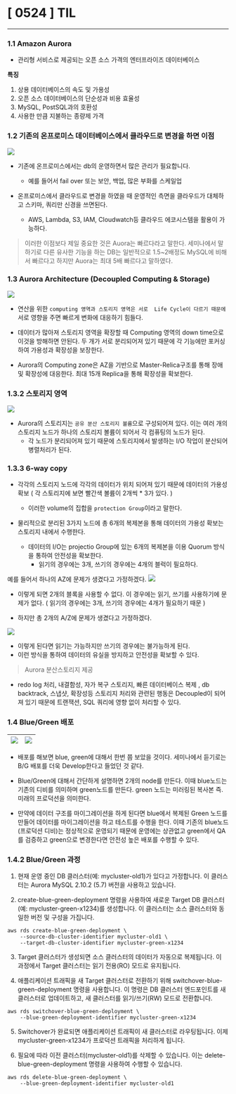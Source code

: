 # [ 0524 ] TIL

---
### 1.1 Amazon Aurora

- 관리형 서비스로 제공되는 오픈 소스 가격의 엔터프라이즈 데이터베이스

**특징**
1. 상용 데이터베이스의 속도 및 가용성
2. 오픈 소스 데이터베이스의 단순성과 비용 효율성
3. MySQL, PostSQL과의 호환성
4. 사용한 만큼 지불하는 종량제 가격


### 1.2 기존의 온프로미스 데이터베이스에서 클라우드로 변경을 하면 이점

![](https://velog.velcdn.com/images/geon_km/post/117fd4c2-3323-45c8-841b-2376a7e8968b/image.png)

- 기존에 온프로미스에서는 db의 운영하면서 많은 관리가 필요합니다.
  - 예를 들어서 fail over 또는 보안, 백업, 많은 부화를 스케일업

- 온프로미스에서 클라우드로 변경을 하였을 때 운영적인 측면을 클라우드가 대체하고 스키마, 쿼리만 신경을 쓰면된다.
  - AWS, Lambda, S3, IAM, Cloudwatch등 클라우드 에코시스템을 활용이 가능하다.

> 이러한 이점보다 제일 중요한 것은 Auora는 빠르다라고 말한다. 세미나에서 말하기로 다른 유사한 기능을 하는 DB는 일반적으로 1.5~2배정도 MySQL에 비해서 빠르다고 하지만 Auora는 최대 5배 빠르다고 말하였다.


### 1.3 Aurora Architecture (Decoupled Computing & Storage)

![](https://velog.velcdn.com/images/geon_km/post/0d5fea03-6935-4475-b5aa-cc228aec2b77/image.png)


-  연산을 위한 `computing 영역과 스토리지 영역은 서로  Life Cycle이 다르기 때문에` 서로 영향을 주면 빠르게 변화에 대응하기 힘들다.
  - 데이터가 많아져 스토리지 영역을 확장할 때 Computing 영역의 down time으로 이것을 방해하면 안된다. 두 개가 서로 분리되어져 있기 때문에 각 기능에만 포커싱하여 가용성과 확장성을 보장한다.

- Aurora의 Computing zone은 AZ을 기반으로 Master-Relica구조를 통해 장애 및 확장성에 대응한다. 최대 15개 Replica을 통해 확장성을 확보한다.


### 1.3.2 스토리지 영역
![](https://velog.velcdn.com/images/geon_km/post/a0f27b8c-5230-448e-bc0b-9808961bbc83/image.png)

- Aurora의 스토리지는 `공유 분산 스토리지 볼륨`으로 구성되어져 있다. 이는 여러 개의 스토리지 노드가 하나의 스토리지 볼륨이 되어서 각 컴퓨팅의 노드가 된다.
  - 각 노드가 분리되어져 있기 때문에 스토리지에서 발생하는 I/O 작업이 분산되어 병렬처리가 된다.

### 1.3.3 6-way copy
- 각각의 스토리지 노드에 각각의 데이터가 위치 되어져 있기 때문에 데이터의 가용성 확보 ( 각 스토리지에 보면 빨간색 볼륨이 2개씩 * 3가 있다. )
  - 이러한 volume의 집합을 `protection Group`이라고 말한다.

- 물리적으로 분리된 3가지 노드에 총 6개의 복제본을 통해 데이터의 가용성 확보는 스토리지 내에서 수행한다.
  - 데이터의 I/O는 projectio Group에 있는 6개의 복제본을 이용 Quorum 방식을 통하여 안전성을 확보한다.
    - 읽기의 경우에는 3개, 쓰기의 경우에는 4개의 블럭이 필요하다.

예를 들어서 하나의 AZ에 문제가 생겼다고 가정하겠다.
![](https://velog.velcdn.com/images/geon_km/post/86f2b342-d9be-4b3a-96b8-f17653ecc0ee/image.png)
- 이렇게 되면 2개의 블록을 사용할 수 없다. 이 경우에는 읽기, 쓰기를 사용하기에 문제가 없다. ( 읽기의 경우에는 3개, 쓰기의 경우에는 4개가 필요하기 때문 )

- 하지만 총 2개의  A/Z에 문제가 생겼다고 가정하겠다.

![](https://velog.velcdn.com/images/geon_km/post/a730fa0c-ac15-4c75-890c-421445b7e5d3/image.png)

- 이렇게 된다면 읽기는 가능하지만 쓰기의 경우에는 불가능하게 된다.
- 이런 방식을 통하여 데이터의 유실을 방지하고 안전성을 확보할 수 있다.


> Aurora 분산스토리지 제공
- redo log 처리, 내결함성, 자가 복구 스토리지, 빠른 데이터베이스 복제 , db backtrack, 스냅샷, 확장성등 스토리지 처리와 관련된 행동은 Decoupled이 되어져 있기 때문에 트랜잭션, SQL 쿼리에 영향 없이 처리할 수 있다.



### 1.4 Blue/Green 배포


![](https://velog.velcdn.com/images/geon_km/post/1b970201-46b3-42d2-b55d-55a905bbd5ee/image.png) | ![](https://velog.velcdn.com/images/geon_km/post/b827fbf9-1978-448c-9b50-0ef30d4ed837/image.png)
---|---|


- 배포를 해보면  blue, green에 대해서 한번 쯤 보았을 것이다. 세미나에서 듣기로는 B/G 배포를 더욱 Develop한다고 들었던 것 같다.

- Blue/Green에 대해서 간단하게 설명하면 2개의 node를 만든다. 이때 blue노드는 기존의 디비를 의미하며 green노드를 만든다. green 노드는 미러링된 복사본 즉. 미래의 프로덕션을 의미한다.

- 만약에 데이터 구조를 마이그레이션을 하게 된다면 blue에서 복제된 Green 노드를 만들어 데이터를 마이그레이션을 하고 테스트를 수행을 한다. 이때 기존의 blue노드 (프로덕션 디비)는 정상적으로 운영되기 때문에 운영에는 상관없고 green에서 QA를 검증하고 green으로 변경한다면 안전성 높은 배포를 수행할 수 있다.

### 1.4.2 Blue/Green 과정
1. 현재 운영 중인 DB 클러스터(예: mycluster-old1)가 있다고 가정합니다. 이 클러스터는 Aurora MySQL 2.10.2 (5.7) 버전을 사용하고 있습니다.

2. create-blue-green-deployment 명령을 사용하여 새로운 Target DB 클러스터(예: mycluster-green-x1234)를 생성합니다. 이 클러스터는 소스 클러스터와 동일한 버전 및 구성을 가집니다.
```mysql
aws rds create-blue-green-deployment \
    --source-db-cluster-identifier mycluster-old1 \
    --target-db-cluster-identifier mycluster-green-x1234
```
3. Target 클러스터가 생성되면 소스 클러스터의 데이터가 자동으로 복제됩니다. 이 과정에서 Target 클러스터는 읽기 전용(RO) 모드로 유지됩니다.

4. 애플리케이션 트래픽을 새 Target 클러스터로 전환하기 위해 switchover-blue-green-deployment 명령을 사용합니다. 이 명령은 DB 클러스터 엔드포인트를 새 클러스터로 업데이트하고, 새 클러스터를 읽기/쓰기(RW) 모드로 전환합니다.
```shell
aws rds switchover-blue-green-deployment \
    --blue-green-deployment-identifier mycluster-green-x1234
```
5. Switchover가 완료되면 애플리케이션 트래픽이 새 클러스터로 라우팅됩니다. 이제 mycluster-green-x1234가 프로덕션 트래픽을 처리하게 됩니다.

6. 필요에 따라 이전 클러스터(mycluster-old1)를 삭제할 수 있습니다. 이는 delete-blue-green-deployment 명령을 사용하여 수행할 수 있습니다.
```shell
aws rds delete-blue-green-deployment \
    --blue-green-deployment-identifier mycluster-old1
```